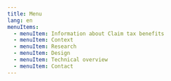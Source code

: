 ```yaml
---
title: Menu
lang: en
menuItems:
  - menuItem: Information about Claim tax benefits
  - menuItem: Context
  - menuItem: Research
  - menuItem: Design
  - menuItem: Technical overview
  - menuItem: Contact
---
```

